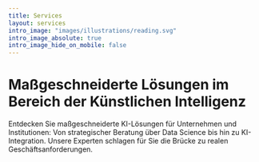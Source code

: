 ```yaml
---
title: Services
layout: services
intro_image: "images/illustrations/reading.svg"
intro_image_absolute: true
intro_image_hide_on_mobile: false
---
```


# Maßgeschneiderte Lösungen im Bereich der Künstlichen Intelligenz 

Entdecken Sie maßgeschneiderte KI-Lösungen für Unternehmen und Institutionen: Von strategischer Beratung über Data Science bis hin zu KI-Integration. Unsere Experten schlagen für Sie die Brücke zu realen Geschäftsanforderungen.
